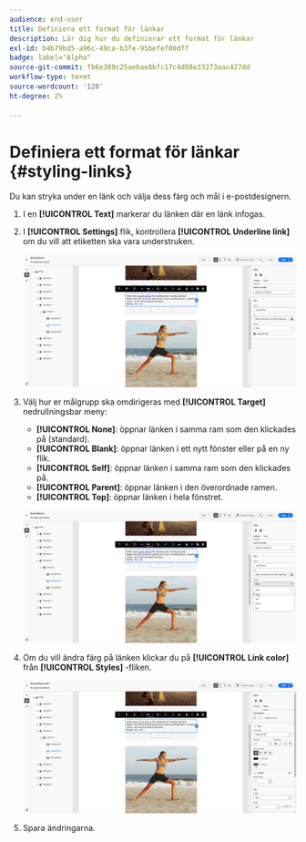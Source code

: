 ```yaml
---
audience: end-user
title: Definiera ett format för länkar
description: Lär dig hur du definierar ett format för länkar
exl-id: b4b79bd5-a96c-49ca-b3fe-95befef00dff
badge: label="Alpha"
source-git-commit: fb6e389c25aebae8bfc17c4d88e33273aac427dd
workflow-type: tm+mt
source-wordcount: '128'
ht-degree: 2%

---
```



# Definiera ett format för länkar {#styling-links}

Du kan stryka under en länk och välja dess färg och mål i e-postdesignern.

1. I en **[!UICONTROL Text]** markerar du länken där en länk infogas.

1. I **[!UICONTROL Settings]** flik, kontrollera **[!UICONTROL Underline link]** om du vill att etiketten ska vara understruken.

   ![](assets/link_1.png)

1. Välj hur er målgrupp ska omdirigeras med **[!UICONTROL Target]** nedrullningsbar meny:

   * **[!UICONTROL None]**: öppnar länken i samma ram som den klickades på (standard).
   * **[!UICONTROL Blank]**: öppnar länken i ett nytt fönster eller på en ny flik.
   * **[!UICONTROL Self]**: öppnar länken i samma ram som den klickades på.
   * **[!UICONTROL Parent]**: öppnar länken i den överordnade ramen.
   * **[!UICONTROL Top]**: öppnar länken i hela fönstret.

   ![](assets/link_2.png)

1. Om du vill ändra färg på länken klickar du på **[!UICONTROL Link color]** från **[!UICONTROL Styles]** -fliken.

   ![](assets/link_3.png)

1. Spara ändringarna.
